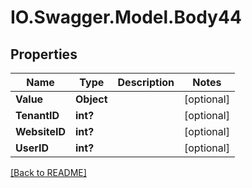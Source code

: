 # IO.Swagger.Model.Body44
## Properties

Name | Type | Description | Notes
------------ | ------------- | ------------- | -------------
**Value** | **Object** |  | [optional] 
**TenantID** | **int?** |  | [optional] 
**WebsiteID** | **int?** |  | [optional] 
**UserID** | **int?** |  | [optional] 

 [[Back to README]](../README.md)

